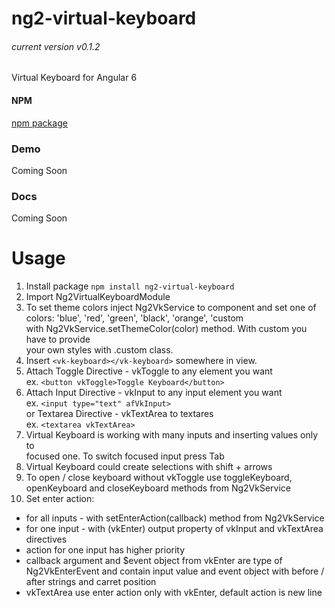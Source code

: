 # ng2-virtual-keyboard
###### current version v0.1.2

Virtual Keyboard for Angular 6

#### NPM
[npm package](https://www.npmjs.com/package/ng2-virtual-keyboard)

### Demo
Coming Soon

### Docs
Coming Soon

# Usage
1. Install package
`npm install ng2-virtual-keyboard`
2. Import Ng2VirtualKeyboardModule
3. To set theme colors inject Ng2VkService to component
and set one of colors: 'blue', 'red', 'green', 'black', 'orange', 'custom \
with Ng2VkService.setThemeColor(color) method. With custom you have to provide \
your own styles with .custom class.
4. Insert `<vk-keyboard></vk-keyboard>` somewhere in view.
5. Attach Toggle Directive - vkToggle to any element you want \
ex. `<button vkToggle>Toggle Keyboard</button>`
6. Attach Input Directive - vkInput to any input element you want \
ex. `<input type="text" afVkInput>` \
or Textarea Directive - vkTextArea to textares \
ex. `<textarea vkTextArea>`
7. Virtual Keyboard is working with many inputs and inserting values only to \
   focused one. To switch focused input press Tab
8. Virtual Keyboard could create selections with shift + arrows
9. To open / close keyboard without vkToggle use toggleKeyboard, openKeyboard and closeKeyboard methods from Ng2VkService
10. Set enter action:
- for all inputs - with setEnterAction(callback) method from Ng2VkService
- for one input - with (vkEnter) output property of vkInput and vkTextArea directives
- action for one input has higher priority
- callback argument and $event object from vkEnter are type of Ng2VkEnterEvent and contain input value and event object
with before / after strings and carret position
- vkTextArea use enter action only with vkEnter, default action is new line
